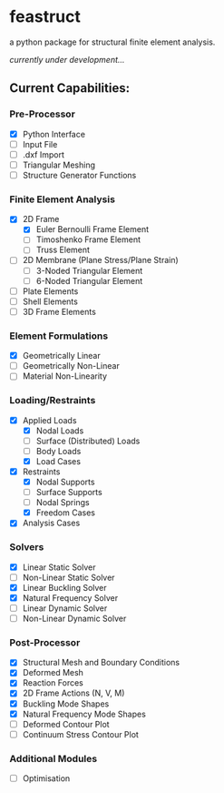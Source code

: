 # feastruct
a python package for structural finite element analysis.

*currently under development...*

## Current Capabilities:

### Pre-Processor
- [x] Python Interface
- [ ] Input File
- [ ] .dxf Import
- [ ] Triangular Meshing
- [ ] Structure Generator Functions

### Finite Element Analysis
- [x] 2D Frame
  - [x] Euler Bernoulli Frame Element
  - [ ] Timoshenko Frame Element
  - [ ] Truss Element
- [ ] 2D Membrane (Plane Stress/Plane Strain)
  - [ ] 3-Noded Triangular Element
  - [ ] 6-Noded Triangular Element
- [ ] Plate Elements
- [ ] Shell Elements
- [ ] 3D Frame Elements

### Element Formulations
- [x] Geometrically Linear
- [ ] Geometrically Non-Linear
- [ ] Material Non-Linearity

### Loading/Restraints
- [x] Applied Loads
  - [x] Nodal Loads
  - [ ] Surface (Distributed) Loads
  - [ ] Body Loads
  - [x] Load Cases
- [x] Restraints
  - [x] Nodal Supports
  - [ ] Surface Supports
  - [ ] Nodal Springs
  - [x] Freedom Cases
- [x] Analysis Cases

### Solvers
- [x] Linear Static Solver
- [ ] Non-Linear Static Solver
- [x] Linear Buckling Solver
- [x] Natural Frequency Solver
- [ ] Linear Dynamic Solver
- [ ] Non-Linear Dynamic Solver

### Post-Processor
- [x] Structural Mesh and Boundary Conditions
- [x] Deformed Mesh
- [x] Reaction Forces
- [x] 2D Frame Actions (N, V, M)
- [x] Buckling Mode Shapes
- [x] Natural Frequency Mode Shapes
- [ ] Deformed Contour Plot
- [ ] Continuum Stress Contour Plot

### Additional Modules
- [ ] Optimisation
